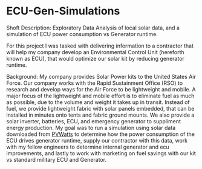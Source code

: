 # ECU-Gen-Simulations
Shoft Description: Exploratory Data Analysis of local solar data, and a simulation of ECU power consumption vs Generator runtime.

For this project I was tasked with delivering information to a contractor that will help my company develop an Environmental Control Unit (hereforth known as ECU), that would optimize our solar kit by reducing generator runtime.

Background: My company provides Solar Power kits to the United States Air Force. Our company works with the Rapid Sustainment Office (RSO) to research and develop ways for the Air Force to be lightweight and mobile. A major focus of the lightweight and mobile effort is to eliminate fuel as much as possible, due to the volume and weight it takes up in transit. Instead of fuel, we provide lightweight fabric with solar panels embedded, that can be installed in minutes onto tents and fabric ground mounts. We also provide a solar inverter, batteries, ECU, and emergency generator to suppliment energy production. My goal was to run a simulation using solar data downloaded from [PVWatts](https://pvwatts.nrel.gov/pvwatts.php) to determine how the power consumption of the ECU drives generator runtime, supply our contractor with this data, work with my fellow engineers to determine internal generator and ecu improvements, and lastly to work with marketing on fuel savings with our kit vs standard military ECU and Generator.
